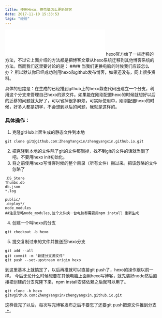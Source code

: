 ```yaml
---
title: 使用Hexo，换电脑怎么更新博客
date: 2017-11-10 15:33:53
tags: "经验"
---
```

<iframe frameborder="no" border="0" marginwidth="0" marginheight="0" width=330 height=86 src="//music.163.com/outchain/player?type=2&id=474567580&auto=1&height=66"></iframe>
hexo官方给了一些迁移的方法，不过它上面介绍的方法都是把博客文章从hexo系统迁移到其他博客系统的方法。然而我们这里要讨论的是：
#### 当我们更换电脑的时候我们应该怎么办？
所以默认你已经成功利用hexo和github发布博客，如果还没有，网上很多资料。

具体的思路是：在生成的已经推到github上的hexo静态代码出建立一个分支，利用这个分支来管理自己hexo的源文件。如果能在刚刚配置hexo的时候就想好以后的迁移的问题就太好了，可以省掉很多麻烦，可实际使用中，刚刚配置hexo的时候，好多人都是初学，不会想到以后的问题，我就是这样的。

### 具体操作：
1. 克隆gitHub上面生成的静态文件到本地
```
git clone git@github.com:ZhengYangxin/zhengyangxin.github.io.git
```
2. 把克隆到本地的文件除了git的文件都删掉，找不到git的文件的话就当删了吧。不要用hexo init初始化。
3. 将之前使用hexo写博客时候的整个目录（所有文件）搬过来。把该忽略的文件忽略了
```
.DS_Store
Thumbs.db
db.json
*.log

public/
.deploy*/
node_modules
##注意忽略node_modules,这个文件换一台电脑都需要用npm install 重新生成
```
4. 创建一个叫hexo的分支
```
git checkout -b hexo
```
5. 提交复制过来的文件并推送至hexo分支
```
git add --all
git commit -m "新建分支源文件"
git push --set-upstream origin hexo
```

到这里基本上就搞定了，以后再推就可以直接git push了，hexo的操作跟以前一样。
今后无论什么时候想要在其他电脑上面用hexo写博客，就先装好node然后直接把创建的分支克隆下来，npm install安装依赖之后就可以用了。

```
git clone -b hexo git@github.com:ZhengYangxin/zhengyangxin.github.io.git
```

这样做完了以后，每次写完博客发布之后不要忘了还要git push把源文件推到分支上。